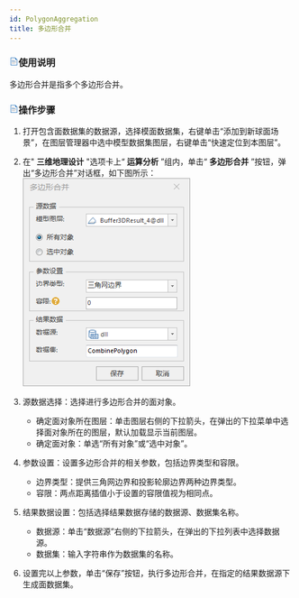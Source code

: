 ```yaml
---
id: PolygonAggregation
title: 多边形合并
---
```

### ![](../../../img/read.gif)使用说明

多边形合并是指多个多边形合并。

### ![](../../../img/read.gif)操作步骤

  1. 打开包含面数据集的数据源，选择模面数据集，右键单击“添加到新球面场景”，在图层管理器中选中模型数据集图层，右键单击“快速定位到本图层”。
  2. 在" **三维地理设计** "选项卡上“ **运算分析** ”组内，单击“ **多边形合并** ”按钮，弹出“多边形合并”对话框，如下图所示：       
![](../img/PolygonAggregation-Dialog.png)  

  3. 源数据选择：选择进行多边形合并的面对象。
      *  确定面对象所在图层：单击图层右侧的下拉箭头，在弹出的下拉菜单中选择面对象所在的图层，默认加载显示当前图层。
      *  确定面对象：单选“所有对象”或“选中对象”。  
  4. 参数设置：设置多边形合并的相关参数，包括边界类型和容限。
      *  边界类型：提供三角网边界和投影轮廓边界两种边界类型。 
      *  容限：两点距离插值小于设置的容限值视为相同点。
  5. 结果数据设置：包括选择结果数据存储的数据源、数据集名称。
      *  数据源：单击“数据源”右侧的下拉箭头，在弹出的下拉列表中选择数据源。
      *  数据集：输入字符串作为数据集的名称。
  6. 设置完以上参数，单击“保存”按钮，执行多边形合并，在指定的结果数据源下生成面数据集。



